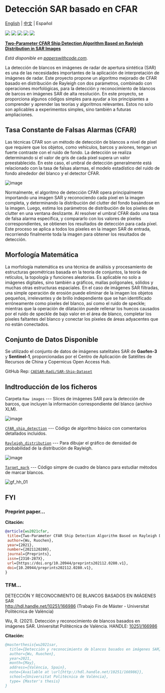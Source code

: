 # Detección SAR basado en CFAR
[English](README.md) | [中文](README_CN.md) | Español

![](https://img.shields.io/static/v1?label=%F0%9F%8C%9F&message=If%20Useful&style=flat&color=BC4E99)
![](https://img.shields.io/github/stars/Rc-W024/SAR_Ship_detection_CFAR.svg)
![](https://img.shields.io/github/forks/Rc-W024/SAR_Ship_detection_CFAR.svg)
![](https://img.shields.io/github/issues/Rc-W024/SAR_Ship_detection_CFAR.svg)
![](https://img.shields.io/github/license/Rc-W024/SAR_Ship_detection_CFAR.svg)

[**Two-Parameter CFAR Ship Detection Algorithm Based on Rayleigh Distribution in SAR Images**](https://www.preprints.org/manuscript/202112.0280/v1)

*Está disponible en [paperswithcode.com](https://paperswithcode.com/paper/two-parameter-cfar-ship-detection-algorithm).*

La detección de blancos en imágenes de radar de apertura sintética (SAR) es una de las necesidades importantes de la aplicación de interpretación de imágenes de radar. Este proyecto propone un algoritmo mejorado de CFAR basado en distribución de Rayleigh con dos parámetros, combinado con operaciones morfológicas, para la detección y reconocimiento de blancos de barcos en imágenes SAR de alta resolución. En este proyecto, se proporciona algunos códigos simples para ayudar a los principiantes a comprender y aprender las teorías y algoritmos relevantes. Estos no solo son aplicables a experimentos simples, sino también a futuras ampliaciones.

## Tasa Constante de Falsas Alarmas (CFAR)
Las técnicas CFAR son un método de detección de blancos a nivel de píxel que requiere que los objetos, como vehículos, barcos y aviones, tengan un fuerte contraste con el ruido de fondo. La detección se realiza determinando si el valor de gris de cada píxel supera un valor preestablecido. En este caso, el umbral de detección generalmente está relacionado con la tasa de falsas alarmas, el modelo estadístico del ruido de fondo alrededor del blanco y el detector CFAR.

![image](https://user-images.githubusercontent.com/97808991/149919888-7098ff76-ead1-4d0f-9dfd-b47c1d5d6aec.png)

Normalmente, el algoritmo de detección CFAR opera principalmente importando una imagen SAR y reconociendo cada píxel en la imagen completa, y determinando la distribución del clutter del fondo basándose en la imagen. Luego, estima los parámetros de distribución de los píxeles de clutter en una ventana deslizante. Al resolver el umbral CFAR dado una tasa de falsa alarma específica, y compararlo con los valores de píxeles correspondientes, se obtienen los resultados de detección para cada píxel. Este proceso se aplica a todos los píxeles en la imagen SAR de entrada, recorriendo finalmente toda la imagen para obtener los resultados de detección.

## Morfología Matemática
La morfología matemática es una técnica de análisis y procesamiento de estructuras geométricas basada en la teoría de conjuntos, la teoría de retículos, la topología y funciones aleatorias. Es aplicable no solo a imágenes digitales, sino también a gráficos, mallas poligonales, sólidos y muchas otras estructuras espaciales. En el caso de imágenes SAR filtradas, una simple operación de erosión puede eliminar de la imagen los objetos pequeños, irrelevantes y de brillo independiente que se han identificado erróneamente como píxeles del blanco, así como el ruido de speckle; mientras que la operación de dilatación puede rellenar los huecos causados por el ruido de speckle de bajo valor en el área de blanco, completar los píxeles faltantes del blanco y conectar los píxeles de áreas adyacentes que no están conectados.

## Conjunto de Datos Disponible
Se utilizado el conjunto de datos de imágenes satelitales SAR de **Gaofen-3** y **Sentinel-1**, proporcionadas por el Centro de Aplicación de Satélites de Recursos de China y Copernicus Open Access Hub.

GitHub Rep: [`CAESAR-Radi/SAR-Ship-Dataset`](https://github.com/CAESAR-Radi/SAR-Ship-Dataset)

## Indtroducción de los ficheros
Carpeta `Raw images` --- Slices de imágenes SAR para la detección de barcos, que incluyen la información correspondiente del blanco (archivo XLM).

![image](https://user-images.githubusercontent.com/97808991/149931264-456b8d39-c7f2-423b-ba48-a471109e8844.png)

[`CFAR_ship_detection`](https://github.com/Rc-W024/SAR_Ship_detection_CFAR/blob/main/CAFR_ship_detection.m) --- Código de algoritmo básico con comentarios detallados incluidos.

[`Rayleigh_distribution`](https://github.com/Rc-W024/SAR_Ship_detection_CFAR/blob/main/Rayleigh_distribution.m) --- Para dibujar el gráfico de densidad de probabilidad de la distribución de Rayleigh.

![image](https://user-images.githubusercontent.com/97808991/149931239-b8c9b1b2-2e62-40c5-acec-c2fac02278e4.png)

[`Target_mark`](https://github.com/Rc-W024/SAR_Ship_detection_CFAR/blob/main/Target_mark.m) --- Código simpre de cuadro de blanco para estudiar métodos de marcar blancos.

![gf_hh_01](https://user-images.githubusercontent.com/97808991/149931364-a7f6d9e7-230b-4d32-b9d8-912184051510.png)

## FYI
### Preprint paper...
**Citación:**

```bibtex
@article{wu2021cfar,
 title={Two-Parameter CFAR Ship Detection Algorithm Based on Rayleigh Distribution in SAR Images},
 author={Wu, Ruochen},
 year={2021},
 number={2021120280},
 journal={Preprints},
 issn={2310-287X},
 url={https://doi.org/10.20944/preprints202112.0280.v1},
 doi={10.20944/preprints202112.0280.v1},
}
```

### TFM...
DETECCIÓN Y RECONOCIMIENTO DE BLANCOS BASADOS EN IMÁGENES SAR<br>http://hdl.handle.net/10251/166986 (Trabajo Fin de Máster - Universitat Politècnica de València)

Wu, R. (2021). Detección y reconocimiento de blancos basados en imágenes SAR. Universitat Politècnica de València. HANDLE: [10251/166986](http://hdl.handle.net/10251/166986)

**Citación:**

```bibtex
@masterthesis{wu2021sar,
  title={Detección y reconocimiento de blancos basados en imágenes SAR},
  author={Wu, Ruochen},
  year=2021,
  month={May},
  address={València, Spain},
  note={Available at \url{http://hdl.handle.net/10251/166986}},
  school={Universitat Politècnica de València},
  type= {Master's thesis}
}
```
